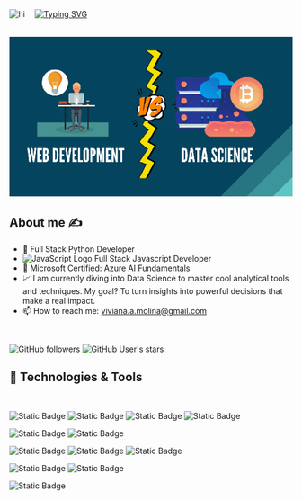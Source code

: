 <div style="display: flex;">
    <img src="https://user-images.githubusercontent.com/1303154/88677602-1635ba80-d120-11ea-84d8-d263ba5fc3c0.gif" width="35px" height="35px" alt="hi">
    <a style="margin-left: 10px;" href="https://git.io/typing-svg"><img src="https://readme-typing-svg.demolab.com?font=poppins&weight=100&size=30&pause=1000&width=435&lines=Hi+there!+I'm+Viviana" alt="Typing SVG"/></a>
</div>

![GitHub followers](img1.png)

<h2>About me ✍️</h2>

- 🐍 Full Stack Python Developer
- <img src="https://upload.wikimedia.org/wikipedia/commons/6/6a/JavaScript-logo.png" alt="JavaScript Logo" width="20" height="20"> Full Stack Javascript Developer
- 🤖 Microsoft Certified: Azure AI Fundamentals
- 📈 I am currently diving into Data Science to master cool analytical tools and techniques. My goal? To turn insights into powerful decisions that make a real impact.
- 📫 How to reach me: viviana.a.molina@gmail.com

<br>

![GitHub followers](https://img.shields.io/github/followers/VivianaMolina?style=for-the-badge&logo=github)
![GitHub User's stars](https://img.shields.io/github/stars/VivianaMolina?style=for-the-badge&logo=GitHub)


<h2>🔨 Technologies & Tools</h2>
<br>

![Static Badge](https://img.shields.io/badge/javascript-yellow?style=for-the-badge&logo=javascript&logoColor=black&logoSize=auto&labelColor=yellow)
![Static Badge](https://img.shields.io/badge/HTML-orange?style=for-the-badge&logo=HTML5&color=white)
![Static Badge](https://img.shields.io/badge/CSS-%231572B6?style=for-the-badge&color=blue)
![Static Badge](https://img.shields.io/badge/BOOTSTRAP-%237952B3?style=for-the-badge&logo=bootstrap&labelColor=white)

![Static Badge](https://img.shields.io/badge/jQuery-%230769AD?style=for-the-badge&logo=jQuery&labelColor=black)
![Static Badge](https://img.shields.io/badge/Node.js-%235FA04E?style=for-the-badge&logo=node.js&labelColor=white)

![Static Badge](https://img.shields.io/badge/PostgreSQL-%234169E1?style=for-the-badge&logo=PostgreSQL&labelColor=white)
![Static Badge](https://img.shields.io/badge/MySQL-%234479A1?style=for-the-badge&logo=mysql&labelColor=white)
![Static Badge](https://img.shields.io/badge/IBM-DB2-green?style=for-the-badge&labelColor=black)

![Static Badge](https://img.shields.io/badge/python-%233776AB?style=for-the-badge&logo=python&labelColor=white)
![Static Badge](https://img.shields.io/badge/flask-%23000000?style=for-the-badge&logo=flask&labelColor=black)

![Static Badge](https://img.shields.io/badge/github-%23181717?style=for-the-badge&logo=github&labelColor=black)
